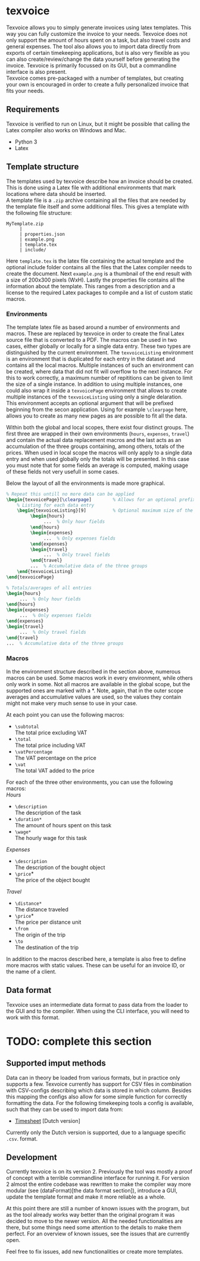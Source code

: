 # texvoice
Texvoice allows you to simply generate invoices using latex templates. This way you can fully customize the invoice to your needs. Texvoice does not only support the amount of hours spent on a task, but also travel costs and general expenses. The tool also allows you to import data directly from exports of certain timekeeping applications, but is also very flexible as you can also create/review/change the data yourself before generating the invoice. Texvoice is primarily focussed on its GUI, but a commandline interface is also present.  
Texvoice comes pre-packaged with a number of templates, but creating your own is encouraged in order to create a fully personalized invoice that fits your needs.

## Requirements
Texvoice is verified to run on Linux, but it might be possible that calling the Latex compiler also works on Windows and Mac.
- Python 3
- Latex

## Template structure
The templates used by texvoice describe how an invoice should be created. This is done using a Latex file with additional environments that mark locations where data should be inserted.  
A template file is a `.zip` archive containing all the files that are needed by the template file itself and some additional files. This gives a template with the following file structure:
```
MyTemplate.zip
     |
     | properties.json
     | example.png
     | template.tex
     | include/
```
Here `template.tex` is the latex file containing the actual template and the optional include folder contains all the files that the Latex compiler needs to create the document. Next `example.png` is a thumbnail of the end result with a size of 200x300 pixels (WxH). Lastly the properties file contains all the information about the template. This ranges from a description and a license to the required Latex packages to compile and a list of custom static macros.

### Environments
The template latex file as based around a number of environments and macros. These are replaced by texvoice in order to create the final Latex source file that is converted to a PDF. The macros can be used in two cases, either globally or locally for a single data entry. These two types are distinguished by the current environment. The `texvoiceListing` environment is an environment that is duplicated for each entry in the dataset and contains all the local macros. Multiple instances of such an environment can be created, where data that did not fit will overflow to the next instance. For this to work correctly, a maximum number of repititions can be given to limit the size of a single instance. In addition to using multiple instances, one could also wrap it inside a `texvoicePage` environment that allows to create multiple instances of the `texvoiceListing` using only a single delaration. This environment accepts an optional argument that will be prefixed beginning from the secon application. Using for example `\clearpage` here, allows you to create as many new pages as are possible to fit all the data.

Within both the global and local scopes, there exist four distinct groups. The first three are wrapped in their own environments (`hours`, `expenses`, `travel`) and contain the actual data replacement macros and the last acts as an accumulation of the three groups containing, among others, totals of the prices. When used in local scope the macros will only apply to a single data entry and when used globally only the totals will be presented. In this case you must note that for some fields an average is computed, making usage of these fields not very usefull in some cases.

Below the layout of all the environments is made more graphical.
``` Latex
% Repeat this untill no more data can be applied
\begin{texvoicePage}[\clearpage]        % Allows for an optional prefix
    % Listing for each data entry
    \begin{texvoiceListing}[9]          % Optional maximum size of the listing
         \begin{hours}
              ...  % Only hour fields 
         \end{hours}
         \begin{expenses}
              ...  % Only expenses fields
         \end{expenses}
         \begin{travel}
              ...  % Only travel fields
         \end{travel}
         ...  % Accumulative data of the three groups
    \end{texvoiceListing}
\end{texvoicePage}

% Totals/averages of all entries
\begin{hours}
     ...  % Only hour fields 
\end{hours}
\begin{expenses}
     ...  % Only expenses fields
\end{expenses}
\begin{travel}
     ...  % Only travel fields
\end{travel}
...  % Accumulative data of the three groups
```
### Macros
In the environment structure described in the section above, numerous macros can be used. Some macros work in every environment, while others only work in some. Not all macros are available in the global scope, but the supported ones are marked with a *. Note, again, that in the outer scope averages and accumulative values are used, so the values they contain might not make very much sense to use in your case.

At each point you can use the following macros:  
- `\subtotal`  
 The total price excluding VAT
- `\total`  
 The total price including VAT
- `\vatPercentage`  
 The VAT percentage on the price
- `\vat`  
 The total VAT added to the price

For each of the three other environments, you can use the following macros:  
_Hours_
- `\description`  
 The description of the task
- `\duration*`  
 The amount of hours spent on this task
- `\wage*`  
 The hourly wage for this task
 
_Expenses_
- `\description`  
 The description of the bought object
- `\price`*  
 The price of the object bought

_Travel_
- `\distance*`  
 The distance traveled
- `\price`*  
 The price per distance unit
- `\from`  
 The origin of the trip
- `\to`  
 The destination of the trip
 
In addition to the macros described here, a template is also free to define more macros with static values. These can be useful for an invoice ID, or the name of a client.

## Data format
Texvoice uses an intermediate data format to pass data from the loader to the GUI and to the compiler. When using the CLI interface, you will need to work with this format. 

# TODO: complete this section

## Supported imput methods
Data can in theory be loaded from various formats, but in practice only supports a few. Texvoice currently has support for CSV files in combination with CSV-configs describing which data is stored in which column. Besides this mapping the configs also allow for some simple function for correctly formatting the data. For the following timekeeping tools a config is available, such that they can be used to import data from:  
- [Timesheet](https://play.google.com/store/apps/details?id=com.rauscha.apps.timesheet) [Dutch version]

Currently only the Dutch version is supported, due to a language specific `.csv`. format.

## Development
Currently texvoice is on its version 2. Previously the tool was mostly a proof of concept with a terrible commandline interface for running it. For version 2 almost the entire codebase was rewritten to make the compiler way more modular (see (dataFormat)[the data format section]), introduce a GUI, update the template format and make it more reliable as a whole.  

At this point there are still a number of known issues with the program, but as the tool already works way better than the original program it was decided to move to the newer version. All the needed functionalities are there, but some things need some attention to the details to make them perfect. For an overview of known issues, see the issues that are currently open.  

Feel free to fix issues, add new functionalities or create more templates.
